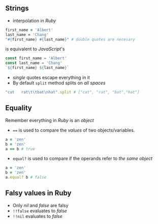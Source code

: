 ## Strings
- interpolation in *Ruby*
```ruby
first_name = 'Albert'
last_name = 'Chang'
"#{first_name} #{last_name}" # double quotes are necesary
```
is equivalent to *JavaScript*'s
```js
const first_name = 'Albert'
const last_name = 'Chang'
`${first_name} ${last_name}`
```
- *single* quotes escape everything in it
- By default `split` method splits on *all spaces*
```ruby
"cat   rat\t\tbat\nhat".split # ["cat", "rat", "bat","hat"] 
```


## Equality
Remember everything in *Ruby* is an *object*
- `==` is used to compare the *values* of two objects/variables.
```ruby
a = 'zen'
b = 'zen'
a == b # true
``` 
- `equal?` is used to compare if the operands refer to *the same object*
```ruby
a = 'zen'
b = 'zen'
a.equal? b # false
```

## Falsy values in Ruby
- Only *nil* and *false* are falsy
- `!!false` evaluates to *false*
- `!!nil` evaluates to *false*


